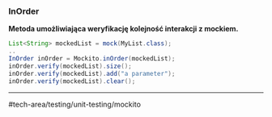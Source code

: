 ### InOrder

**Metoda umożliwiająca weryfikację kolejność interakcji z mockiem.**
```java
List<String> mockedList = mock(MyList.class); 
..
InOrder inOrder = Mockito.inOrder(mockedList); 
inOrder.verify(mockedList).size(); 
inOrder.verify(mockedList).add("a parameter"); 
inOrder.verify(mockedList).clear();
```

---
#tech-area/testing/unit-testing/mockito 